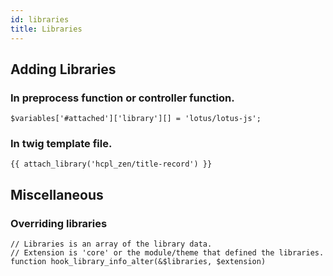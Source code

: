 ```yaml
---
id: libraries
title: Libraries
---
```


## Adding Libraries
### In preprocess function or controller function.
```
$variables['#attached']['library'][] = 'lotus/lotus-js';
```

### In twig template file.
```
{{ attach_library('hcpl_zen/title-record') }}
```

## Miscellaneous
### Overriding libraries
```
// Libraries is an array of the library data.
// Extension is 'core' or the module/theme that defined the libraries.
function hook_library_info_alter(&$libraries, $extension)
```